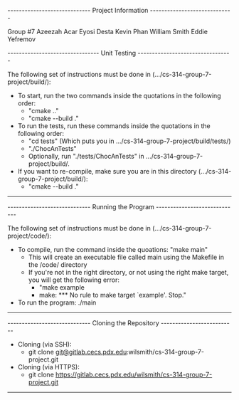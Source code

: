 ----------------------------- Project Information -----------------------------

Group #7
Azeezah Acar
Eyosi Desta
Kevin Phan
William Smith
Eddie Yefremov


-------------------------------- Unit Testing ---------------------------------


The following set of instructions must be done in
(.../cs-314-group-7-project/build/):
- To start, run the two commands inside the quotations in the following order:
    - "cmake .."
    - "cmake --build ."
- To run the tests, run these commands inside the quotations in the following order:
    - "cd tests" (Which puts you in .../cs-314-group-7-project/build/tests/)
    - "./ChocAnTests"
    - Optionally, run "./tests/ChocAnTests" in .../cs-314-group-7-project/build/.
- If you want to re-compile, make sure you are in this directory
(.../cs-314-group-7-project/build/):
    - "cmake --build ."
-------------------------------------------------------------------------------


----------------------------- Running the Program -----------------------------


The following set of instructions must be done in (.../cs-314-group-7-project/code/):
- To compile, run the command inside the quoations: "make main"
    - This will create an executable file called main using the Makefile in the /code/ directory
    - If you're not in the right directory, or not using the right make target, you will get the following error:
        - "make example
        - make: *** No rule to make target `example'.  Stop."
- To run the program: ./main
-------------------------------------------------------------------------------



----------------------------- Cloning the Repository --------------------------


- Cloning (via SSH):
    - git clone git@gitlab.cecs.pdx.edu:wilsmith/cs-314-group-7-project.git
- Cloning (via HTTPS):
    - git clone https://gitlab.cecs.pdx.edu/wilsmith/cs-314-group-7-project.git
-------------------------------------------------------------------------------
